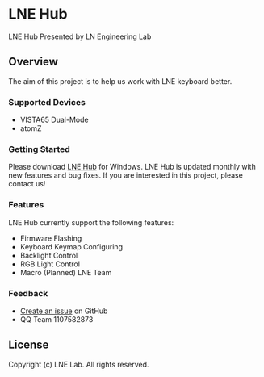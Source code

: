 # LNE Hub
LNE Hub Presented by LN Engineering Lab

## Overview

The aim of this project is to help us work with LNE keyboard better.

### Supported Devices

* VISTA65 Dual-Mode
* atomZ

### Getting Started

Please download [LNE Hub](https://github.com/ln-org/lne_hub/releases) for Windows. LNE Hub is updated monthly with new features and bug fixes.
If you are interested in this project, please contact us!

### Features
LNE Hub currently support the following features:
* Firmware Flashing
* Keyboard Keymap Configuring
* Backlight Control
* RGB Light Control
* Macro (Planned)
LNE Team

### Feedback
* [Create an issue](https://github.com/ln-org/lne_hub/issues) on GitHub
* QQ Team 1107582873

## License
Copyright (c) LNE Lab. All rights reserved.
